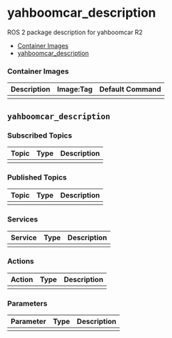 # yahboomcar_description

ROS 2 package description for yahboomcar R2 

- [Container Images](#container-images)
- [yahboomcar_description](#yahboomcar_description)


### Container Images

| Description | Image:Tag | Default Command |
| --- | --- | -- |
|  |  |  |


## `yahboomcar_description`

### Subscribed Topics

| Topic | Type | Description |
| --- | --- | --- |
|  |  |  |

### Published Topics

| Topic | Type | Description |
| --- | --- | --- |
|  |  |  |

### Services

| Service | Type | Description |
| --- | --- | --- |
|  |  |  |

### Actions

| Action | Type | Description |
| --- | --- | --- |
|  |  |  |

### Parameters

| Parameter | Type | Description |
| --- | --- | --- |
|  |  |  |
